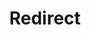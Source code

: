 ﻿---
layout: src/layouts/Redirect.astro
title: Redirect
redirect: https://yamldoc.liuyan.wang/docs/octopus-rest-api/octopus.server.exe-command-line
pubDate:  2023-01-01
navSearch: false
navSitemap: false
navMenu: false
---
